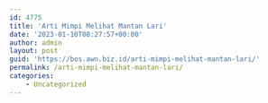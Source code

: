 ```yaml
---
id: 4775
title: 'Arti Mimpi Melihat Mantan Lari'
date: '2023-01-10T08:27:57+00:00'
author: admin
layout: post
guid: 'https://bos.awn.biz.id/arti-mimpi-melihat-mantan-lari/'
permalink: /arti-mimpi-melihat-mantan-lari/
categories:
    - Uncategorized
---
```


